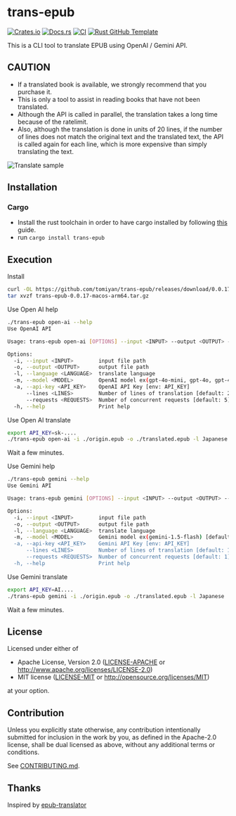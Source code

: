 # trans-epub

[![Crates.io](https://img.shields.io/crates/v/trans-epub.svg)](https://crates.io/crates/trans-epub)
[![Docs.rs](https://docs.rs/trans-epub/badge.svg)](https://docs.rs/trans-epub)
[![CI](https://github.com/tomiyan/trans-epub/workflows/CI/badge.svg)](https://github.com/tomiyan/trans-epub/actions)
[![Rust GitHub Template](https://img.shields.io/badge/Rust%20GitHub-Template-blue)](https://rust-github.github.io/)

This is a CLI tool to translate EPUB using OpenAI / Gemini API.

## CAUTION

- If a translated book is available, we strongly recommend that you purchase it.
- This is only a tool to assist in reading books that have not been translated.
- Although the API is called in parallel, the translation takes a long time because of the ratelimit.
- Also, although the translation is done in units of 20 lines, if the number of lines does not match the original text and the translated text, the API is called again for each line, which is more expensive than simply translating the text.


![Translate sample](./docs/images/translate_sample.png)

## Installation

### Cargo

* Install the rust toolchain in order to have cargo installed by following
  [this](https://www.rust-lang.org/tools/install) guide.
* run `cargo install trans-epub`

## Execution

Install

```bash
curl -OL https://github.com/tomiyan/trans-epub/releases/download/0.0.17/trans-epub-0.0.17-macos-arm64.tar.gz
tar xvzf trans-epub-0.0.17-macos-arm64.tar.gz
```

Use Open AI help

```bash
./trans-epub open-ai --help
Use OpenAI API

Usage: trans-epub open-ai [OPTIONS] --input <INPUT> --output <OUTPUT> --language <LANGUAGE> --api-key <API_KEY>

Options:
  -i, --input <INPUT>        input file path
  -o, --output <OUTPUT>      output file path
  -l, --language <LANGUAGE>  translate language
  -m, --model <MODEL>        OpenAI model ex(gpt-4o-mini, gpt-4o, gpt-4-turbo, gpt-3.5-turbo-1106) [default: gpt-4o-mini]
  -a, --api-key <API_KEY>    OpenAI API Key [env: API_KEY]
      --lines <LINES>        Number of lines of translation [default: 20]
      --requests <REQUESTS>  Number of concurrent requests [default: 5]
  -h, --help                 Print help
```

Use Open AI translate

```bash
export API_KEY=sk-....
./trans-epub open-ai -i ./origin.epub -o ./translated.epub -l Japanese
```

Wait a few minutes.

Use Gemini help

```bash
./trans-epub gemini --help
Use Gemini API

Usage: trans-epub gemini [OPTIONS] --input <INPUT> --output <OUTPUT> --language <LANGUAGE> --api-key <API_KEY>

Options:
  -i, --input <INPUT>        input file path
  -o, --output <OUTPUT>      output file path
  -l, --language <LANGUAGE>  translate language
  -m, --model <MODEL>        Gemini model ex(gemini-1.5-flash) [default: "gemini-2.0-flash-lite]
  -a, --api-key <API_KEY>    Gemini API Key [env: API_KEY]
      --lines <LINES>        Number of lines of translation [default: 100]
      --requests <REQUESTS>  Number of concurrent requests [default: 1]
  -h, --help                 Print help
```

Use Gemini translate

```bash
export API_KEY=AI....
./trans-epub gemini -i ./origin.epub -o ./translated.epub -l Japanese
```

Wait a few minutes.

## License

Licensed under either of

 * Apache License, Version 2.0
   ([LICENSE-APACHE](LICENSE-APACHE) or http://www.apache.org/licenses/LICENSE-2.0)
 * MIT license
   ([LICENSE-MIT](LICENSE-MIT) or http://opensource.org/licenses/MIT)

at your option.

## Contribution

Unless you explicitly state otherwise, any contribution intentionally submitted
for inclusion in the work by you, as defined in the Apache-2.0 license, shall be
dual licensed as above, without any additional terms or conditions.

See [CONTRIBUTING.md](CONTRIBUTING.md).

## Thanks

Inspired by [epub-translator](https://github.com/sharplab/epub-translator)